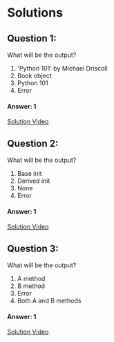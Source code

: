 # Solutions

## Question 1:
What will be the output?
1. 'Python 101' by Michael Driscoll
2. Book object
3. Python 101
4. Error

#### Answer: 1
[Solution Video](#)

## Question 2:
What will be the output?
1. Base init
2. Derived init
3. None
4. Error

#### Answer: 1
[Solution Video](#)

## Question 3:
What will be the output?
1. A method
2. B method
3. Error
4. Both A and B methods

#### Answer: 1
[Solution Video](#)